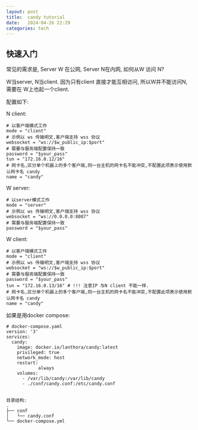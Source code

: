 ```yaml
---
layout: post
title:  candy tutorial 
date:   2024-04-26 22:29 
categories: tech 
---
```


## 快速入门

常见的需求是, Server W 在公网, Server N在内网, 如何从W 访问 N?

W当server, N当client. 因为只有client 直接才能互相访问, 所以W并不能访问N, 需要在 W上也起一个client.

配置如下:

N client:
```
# 以客户端模式工作
mode = "client"
# 示例以 ws 传输明文,客户端支持 wss 协议
websocket = "ws://$w_public_ip:$port"
# 需要与服务端配置保持一致
password = "$your_pass"
tun = "172.16.0.12/16"
# 网卡名,区分单个机器上的多个客户端,同一台主机的网卡名不能冲突,不配置此项表示使用默认网卡名 candy
name = "candy"
```

W server:

```
# 以server模式工作
mode = "server"
# 示例以 ws 传输明文,客户端支持 wss 协议
websocket = "ws://0.0.0.0:8087"
# 需要与服务端配置保持一致
password = "$your_pass"

```

W client:
```
# 以客户端模式工作
mode = "client"
# 示例以 ws 传输明文,客户端支持 wss 协议
websocket = "ws://$w_public_ip:$port"
# 需要与服务端配置保持一致
password = "$your_pass"
tun = "172.16.0.13/16" # !!! 注意IP 与N client 不能一样.
# 网卡名,区分单个机器上的多个客户端,同一台主机的网卡名不能冲突,不配置此项表示使用默认网卡名 candy
name = "candy"
```

如果是用docker compose:
```
# docker-compose.yaml
version: '3'
services:
  candy:
    image: docker.io/lanthora/candy:latest
    privileged: true
    network_mode: host
    restart:
            always
    volumes:
      - /var/lib/candy:/var/lib/candy
      - ./conf/candy.conf:/etc/candy.conf
```
```

目录结构:
.
├── conf
│   └── candy.conf
└── docker-compose.yml

```


